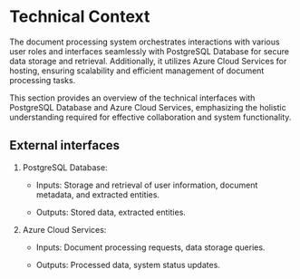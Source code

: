 # Technical Context 

The document processing system orchestrates interactions with various user roles and interfaces seamlessly with PostgreSQL Database for secure data storage and retrieval. Additionally, it utilizes Azure Cloud Services for hosting, ensuring scalability and efficient management of document processing tasks. 

This section provides an overview of the technical interfaces with PostgreSQL Database and Azure Cloud Services, emphasizing the holistic understanding required for effective collaboration and system functionality. 

## External interfaces
  
1. PostgreSQL Database: 

   - Inputs: Storage and retrieval of user information, document metadata, and extracted entities. 

   - Outputs: Stored data, extracted entities. 

  

2. Azure Cloud Services: 

   - Inputs: Document processing requests, data storage queries. 

   - Outputs: Processed data, system status updates. 